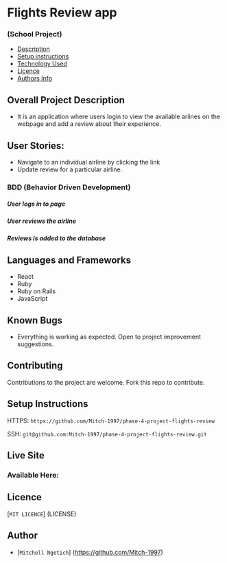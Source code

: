 # Flights Review app

### (School Project)

+ [Description](#overall-project-description)
+ [Setup instructions](#setup-instructions)
+ [Technology Used](#languages-and-frameworks)
+ [Licence](#Licence)
+ [Authors Info](#Author)

## Overall Project Description

- It is an application where users login to view the available arlines on the webpage and add a review about their experience.

## User Stories:

- Navigate to an individual airline by clicking the link
- Update review for a particular airline.

### BDD (Behavior Driven Development)

##### User logs in to page
##### User reviews the airline
##### Reviews is added to the database 


## Languages and Frameworks

- React
- Ruby 
- Ruby on Rails
- JavaScript

## Known Bugs

- Everything is working as expected. Open to project improvement suggestions.

## Contributing

Contributions to the project are welcome. Fork this repo to contribute.

## Setup Instructions

HTTPS: `https://github.com/Mitch-1997/phase-4-project-flights-review`

SSH: `git@github.com:Mitch-1997/phase-4-project-flights-review.git`

## Live Site

### Available Here: 

## Licence
[`MIT LICENCE`] (LICENSE)

## Author

- [`Mitchell Ngetich`] (https://github.com/Mitch-1997)


